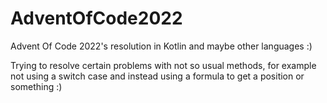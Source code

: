 # AdventOfCode2022
Advent Of Code 2022's resolution in Kotlin and maybe other languages :)

Trying to resolve certain problems with not so usual methods, for example not using a switch case and instead using a formula to get a position or something :)
